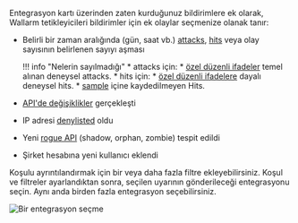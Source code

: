 Entegrasyon kartı üzerinden zaten kurduğunuz bildirimlere ek olarak, Wallarm tetikleyicileri bildirimler için ek olaylar seçmenize olanak tanır:

* Belirli bir zaman aralığında (gün, saat vb.) [attacks](../../../glossary-en.md#attack), [hits](../../../glossary-en.md#hit) veya olay sayısının belirlenen sayıyı aşması

    !!! info "Nelerin sayılmadığı"
        * attacks için: 
            * [özel düzenli ifadeler](../../../user-guides/rules/regex-rule.md) temel alınan deneysel attacks.
        * hits için:
            * [özel düzenli ifadelere](../../../user-guides/rules/regex-rule.md) dayalı deneysel hits.
            * [sample](../../events/grouping-sampling.md#sampling-of-hits) içine kaydedilmeyen Hits.

* [API'de değişiklikler](../../../api-discovery/track-changes.md) gerçekleşti
* IP adresi [denylisted](../../../user-guides/ip-lists/overview.md) oldu
* Yeni [rogue API](../../../api-discovery/rogue-api.md) (shadow, orphan, zombie) tespit edildi
* Şirket hesabına yeni kullanıcı eklendi

Koşulu ayrıntılandırmak için bir veya daha fazla filtre ekleyebilirsiniz. Koşul ve filtreler ayarlandıktan sonra, seçilen uyarının gönderileceği entegrasyonu seçin. Aynı anda birden fazla entegrasyon seçebilirsiniz.

![Bir entegrasyon seçme](../../../images/user-guides/triggers/select-integration.png)